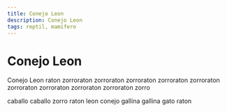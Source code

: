 ```yaml
---
title: Conejo Leon
description: Conejo Leon
tags: reptil, mamifero
---
```


# Conejo Leon

Conejo Leon raton zorroraton zorroraton zorroraton zorroraton zorroraton zorroraton zorroraton zorroraton zorroraton zorro

caballo caballo zorro raton leon conejo gallina gallina gato raton